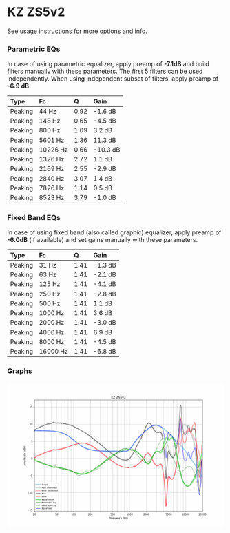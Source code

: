 # KZ ZS5v2
See [usage instructions](https://github.com/jaakkopasanen/AutoEq#usage) for more options and info.

### Parametric EQs
In case of using parametric equalizer, apply preamp of **-7.1dB** and build filters manually
with these parameters. The first 5 filters can be used independently.
When using independent subset of filters, apply preamp of **-6.9 dB**.

| Type    | Fc       |    Q | Gain     |
|:--------|:---------|:-----|:---------|
| Peaking | 44 Hz    | 0.92 | -1.6 dB  |
| Peaking | 148 Hz   | 0.65 | -4.5 dB  |
| Peaking | 800 Hz   | 1.09 | 3.2 dB   |
| Peaking | 5601 Hz  | 1.36 | 11.3 dB  |
| Peaking | 10226 Hz | 0.66 | -10.3 dB |
| Peaking | 1326 Hz  | 2.72 | 1.1 dB   |
| Peaking | 2169 Hz  | 2.55 | -2.9 dB  |
| Peaking | 2840 Hz  | 3.07 | 1.4 dB   |
| Peaking | 7826 Hz  | 1.14 | 0.5 dB   |
| Peaking | 8523 Hz  | 3.79 | -1.0 dB  |

### Fixed Band EQs
In case of using fixed band (also called graphic) equalizer, apply preamp of **-6.0dB**
(if available) and set gains manually with these parameters.

| Type    | Fc       |    Q | Gain    |
|:--------|:---------|:-----|:--------|
| Peaking | 31 Hz    | 1.41 | -1.3 dB |
| Peaking | 63 Hz    | 1.41 | -2.1 dB |
| Peaking | 125 Hz   | 1.41 | -4.1 dB |
| Peaking | 250 Hz   | 1.41 | -2.8 dB |
| Peaking | 500 Hz   | 1.41 | 1.1 dB  |
| Peaking | 1000 Hz  | 1.41 | 3.6 dB  |
| Peaking | 2000 Hz  | 1.41 | -3.0 dB |
| Peaking | 4000 Hz  | 1.41 | 6.9 dB  |
| Peaking | 8000 Hz  | 1.41 | -4.5 dB |
| Peaking | 16000 Hz | 1.41 | -6.8 dB |

### Graphs
![](./KZ%20ZS5v2.png)
